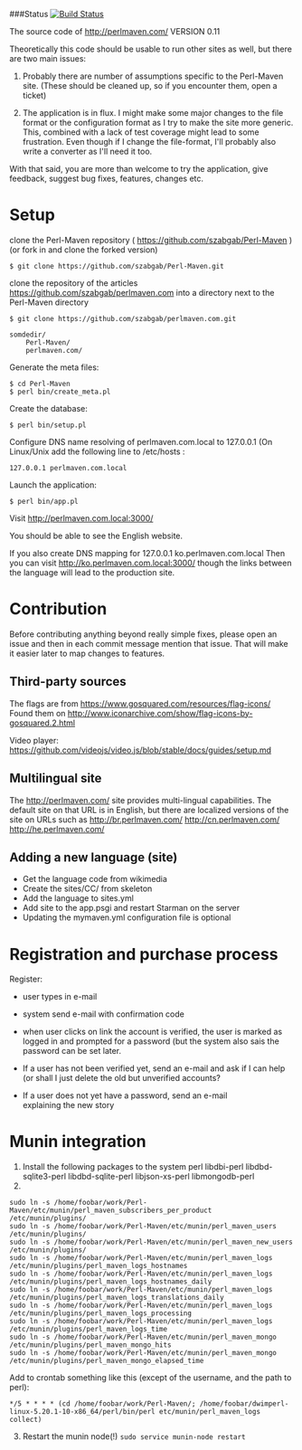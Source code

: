 ###Status
[![Build Status](https://travis-ci.org/szabgab/Perl-Maven.png)](https://travis-ci.org/szabgab/Perl-Maven)

The source code of http://perlmaven.com/
VERSION 0.11

Theoretically this code should be usable to run other sites
as well, but there are two main issues:

1) Probably there are number of assumptions specific to the Perl-Maven site.
   (These should be cleaned up, so if you encounter them, open a ticket)

2) The application is in flux. I might make some major changes to the file format
   or the configuration format as I try to make the site more generic. This,
   combined with a lack of test coverage might lead to some frustration.
   Even though if I change the file-format, I'll probably also write a converter
   as I'll need it too.

With that said, you are more than welcome to try the application, give feedback,
suggest bug fixes, features, changes etc.

Setup
==========

clone the Perl-Maven repository ( https://github.com/szabgab/Perl-Maven )
(or fork in and clone the forked version)

```$ git clone https://github.com/szabgab/Perl-Maven.git```

clone the repository of the articles https://github.com/szabgab/perlmaven.com
into a directory next to the Perl-Maven directory

```$ git clone https://github.com/szabgab/perlmaven.com.git```


    somdedir/
        Perl-Maven/
        perlmaven.com/

Generate the meta files:

    $ cd Perl-Maven
    $ perl bin/create_meta.pl

Create the database:

    $ perl bin/setup.pl

Configure DNS name resolving of perlmaven.com.local to 127.0.0.1
(On Linux/Unix add the following line to /etc/hosts :

    127.0.0.1 perlmaven.com.local


Launch the application:

    $ perl bin/app.pl

Visit  http://perlmaven.com.local:3000/

You should be able to see the English website.

If you also create DNS mapping for 
127.0.0.1 ko.perlmaven.com.local
Then you can visit http://ko.perlmaven.com.local:3000/
though the links between the language will lead to the production site.


Contribution
===============

Before contributing anything beyond really simple fixes, please open an issue and then
in each commit message mention that issue. That will make it easier later to map changes
to features.


Third-party sources
------------------------

The flags are from  https://www.gosquared.com/resources/flag-icons/
Found them on http://www.iconarchive.com/show/flag-icons-by-gosquared.2.html

Video player:
https://github.com/videojs/video.js/blob/stable/docs/guides/setup.md


Multilingual site
-----------------
The http://perlmaven.com/ site provides multi-lingual capabilities.
The default site on that URL is in English, but there are localized versions
of the site on URLs such as http://br.perlmaven.com/ http://cn.perlmaven.com/
http://he.perlmaven.com/


Adding a new language (site)
-----------------------------
* Get the language code from wikimedia
* Create the sites/CC/ from skeleton
* Add the language to sites.yml
* Add site to the  app.psgi and restart Starman on the server
* Updating the mymaven.yml configuration file is optional


Registration and purchase process
=================================

Register:
  - user types in e-mail
  - system send e-mail with confirmation code
  - when user clicks on link the account is verified,
    the user is marked as logged in and prompted for a password
      (but the system also sais the password can be set later.

  - If a user has not been verified yet, send an e-mail and ask
    if I can help (or shall I just delete the old but unverified
    accounts?
  - If a user does not yet have a password, send an e-mail   
    explaining the new story


Munin integration
===================

1) Install the following packages to the system perl  libdbi-perl libdbd-sqlite3-perl libdbd-sqlite-perl libjson-xs-perl libmongodb-perl
2)

```
sudo ln -s /home/foobar/work/Perl-Maven/etc/munin/perl_maven_subscribers_per_product  /etc/munin/plugins/
sudo ln -s /home/foobar/work/Perl-Maven/etc/munin/perl_maven_users  /etc/munin/plugins/
sudo ln -s /home/foobar/work/Perl-Maven/etc/munin/perl_maven_new_users  /etc/munin/plugins/
sudo ln -s /home/foobar/work/Perl-Maven/etc/munin/perl_maven_logs  /etc/munin/plugins/perl_maven_logs_hostnames
sudo ln -s /home/foobar/work/Perl-Maven/etc/munin/perl_maven_logs  /etc/munin/plugins/perl_maven_logs_hostnames_daily
sudo ln -s /home/foobar/work/Perl-Maven/etc/munin/perl_maven_logs  /etc/munin/plugins/perl_maven_logs_translations_daily
sudo ln -s /home/foobar/work/Perl-Maven/etc/munin/perl_maven_logs  /etc/munin/plugins/perl_maven_logs_processing
sudo ln -s /home/foobar/work/Perl-Maven/etc/munin/perl_maven_logs  /etc/munin/plugins/perl_maven_logs_time
sudo ln -s /home/foobar/work/Perl-Maven/etc/munin/perl_maven_mongo  /etc/munin/plugins/perl_maven_mongo_hits
sudo ln -s /home/foobar/work/Perl-Maven/etc/munin/perl_maven_mongo  /etc/munin/plugins/perl_maven_mongo_elapsed_time
```

Add to crontab something like this (except of the username, and the path to perl):

```
*/5 * * * * (cd /home/foobar/work/Perl-Maven/; /home/foobar/dwimperl-linux-5.20.1-10-x86_64/perl/bin/perl etc/munin/perl_maven_logs collect)
```

3) Restart the munin node(!)
```sudo service munin-node restart```


